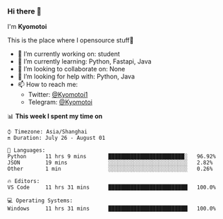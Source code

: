 ### Hi there 👋

I'm **Kyomotoi**

This is the place where I opensource stuff🤺

- 🔭 I’m currently working on: student
- 🌱 I’m currently learning: Python, Fastapi, Java
- 👯 I’m looking to collaborate on: None
- 🤔 I’m looking for help with: Python, Java
- 📫 How to reach me: 
    - Twitter: [@Kyomotoi1](https://twitter.com/Kyomotoi1) 
    - Telegram: [@Kyomotoi](https://t.me/Kyomotoi)

📊 **This week I spent my time on**
<!--START_SECTION:waka-->
```text
⌚︎ Timezone: Asia/Shanghai
🔛 Duration: July 26 - August 01

💬 Languages: 
Python      11 hrs 9 mins       ████████████████████████░   96.92% 
JSON        19 mins             ░░░░░░░░░░░░░░░░░░░░░░░░░   2.82% 
Other       1 min               ░░░░░░░░░░░░░░░░░░░░░░░░░   0.26%

🔥 Editors: 
VS Code     11 hrs 31 mins      █████████████████████████   100.0%

💻 Operating Systems: 
Windows     11 hrs 31 mins      █████████████████████████   100.0%
```
<!--END_SECTION:waka-->
